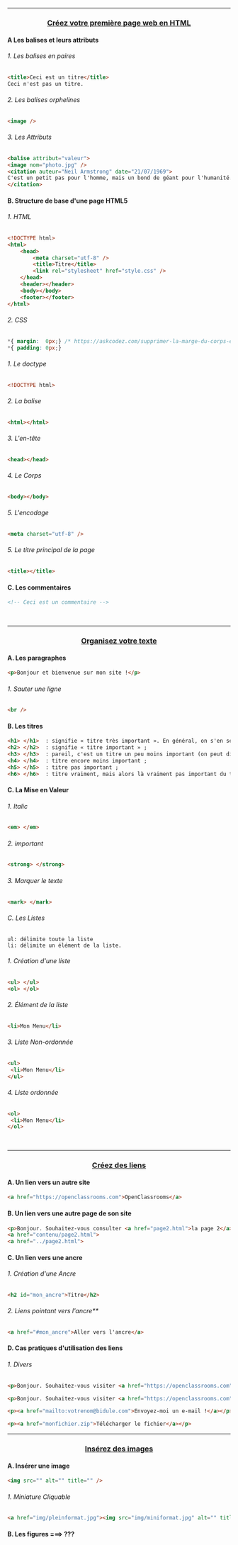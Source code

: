 ------------------------------------------------------------------------------------------------------------------------------------------

### <p align='center'> [Créez votre première page web en HTML](https://openclassrooms.com/fr/courses/1603881-apprenez-a-creer-votre-site-web-avec-html5-et-css3/1604361-creez-votre-premiere-page-web-en-html) </p>

#### A Les balises et leurs attributs
###### 1. Les balises en paires
```html
<title>Ceci est un titre</title>
Ceci n'est pas un titre.
```
###### 2. Les balises orphelines
```html
<image />
```
###### 3. Les Attributs
```html
<balise attribut="valeur">
<image nom="photo.jpg" />
<citation auteur="Neil Armstrong" date="21/07/1969">
C'est un petit pas pour l'homme, mais un bond de géant pour l'humanité.
</citation>
```

#### B. Structure de base d'une page HTML5
###### 1. HTML
```html
<!DOCTYPE html>
<html>
    <head>
        <meta charset="utf-8" />
        <title>Titre</title>
        <link rel="stylesheet" href="style.css" />
    </head>
    <header></header>
    <body></body>
    <footer></footer>
</html>
```
###### 2. CSS
```css
*{ margin:  0px;} /* https://askcodez.com/supprimer-la-marge-du-corps-en-css.html */
*{ padding: 0px;} 
```



###### 1. Le doctype
```html
<!DOCTYPE html>
```

###### 2. La balise </html>
```html
<html></html>
```

###### 3. L'en-tête
```html
<head></head>
```
###### 4. Le Corps
```html
<body></body>
```
###### 5. L'encodage
```html
<meta charset="utf-8" />
```
###### 5. Le titre principal de la page
```html
<title></title>
```
#### C. Les commentaires
```html
<!-- Ceci est un commentaire -->
```

<br />

------------------------------------------------------------------------------------------------------------------------------------------
### <p align='center'>[Organisez votre texte](https://openclassrooms.com/fr/courses/1603881-apprenez-a-creer-votre-site-web-avec-html5-et-css3/1604534-organisez-votre-texte) </p>

#### A. Les paragraphes
```html
<p>Bonjour et bienvenue sur mon site !</p>
```
###### 1. Sauter une ligne
```html
<br />
```

#### B. Les titres
```html
<h1> </h1>  : signifie « titre très important ». En général, on s'en sert pour afficher le titre de la page au début de celle-ci ;
<h2> </h2>  : signifie « titre important » ;
<h3> </h3>  : pareil, c'est un titre un peu moins important (on peut dire un « sous-titre », si vous voulez) ;
<h4> </h4>  : titre encore moins important ;
<h5> </h5>  : titre pas important ;
<h6> </h6>  : titre vraiment, mais alors là vraiment pas important du tout.
```

#### C. La Mise en Valeur
###### 1. Italic
```html
<em> </em>
```
###### 2. important
```html
<strong> </strong>
```
###### 3. Marquer le texte
```html
<mark> </mark>
```
###### C. Les Listes
```
ul: délimite toute la liste
li: délimite un élément de la liste.
```
###### 1. Création d'une liste
```html
<ul> </ul>
<ol> </ol>
```
###### 2. Élément de la liste
```html
<li>Mon Menu</li>
```
###### 3. Liste Non-ordonnée
```html
<ul>
 <li>Mon Menu</li>
</ul>
```
###### 4. Liste ordonnée
```html
<ol>
 <li>Mon Menu</li>
</ol>
```

<br />

------------------------------------------------------------------------------------------------------------------------------------------
### <p align='center'> [Créez des liens](https://openclassrooms.com/fr/courses/1603881-apprenez-a-creer-votre-site-web-avec-html5-et-css3/1604646-creez-des-liens) </p>
#### A. Un lien vers un autre site
```html
<a href="https://openclassrooms.com">OpenClassrooms</a>
```

#### B. Un lien vers une autre page de son site
```html
<p>Bonjour. Souhaitez-vous consulter <a href="page2.html">la page 2</a> ?</p>
<a href="contenu/page2.html">
<a href="../page2.html">
```

#### C. Un lien vers une ancre
###### 1. Création d'une Ancre
```html
<h2 id="mon_ancre">Titre</h2>
```
###### 2. Liens pointant vers l'ancre**
```html
<a href="#mon_ancre">Aller vers l'ancre</a>
```

#### D. Cas pratiques d'utilisation des liens
###### 1. Divers
```html
<p>Bonjour. Souhaitez-vous visiter <a href="https://openclassrooms.com" title="Vous ne le regretterez pas !">OpenClassrooms</a> ?</p>
```
```html
<p>Bonjour. Souhaitez-vous visiter <a href="https://openclassrooms.com" title="Vous ne le regretterez pas !" target="_blank">OpenClassrooms</a> ?</p>
```
```html
<p><a href="mailto:votrenom@bidule.com">Envoyez-moi un e-mail !</a></p>
```
```html
<p><a href="monfichier.zip">Télécharger le fichier</a></p>
```


------------------------------------------------------------------------------------------------------------------------------------------
### <p align='center'>[Insérez des images](https://openclassrooms.com/fr/courses/1603881-apprenez-a-creer-votre-site-web-avec-html5-et-css3/1604791-inserez-des-images) </p>

#### A. Insérer une image
```html
<img src="" alt="" title="" />
```
###### 1. Miniature Cliquable
```html
<a href="img/pleinformat.jpg"><img src="img/miniformat.jpg" alt="" title="" /></a>
```

#### B. Les figures ===> ???
```html
```
